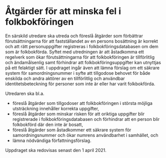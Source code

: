 # Åtgärder för att minska fel i folkbokföringen

En särskild utredare ska utreda och föreslå åtgärder som förbättrar
förutsättningarna för att fastställandet av en persons bosättning är korrekt och att rätt personuppgifter registreras i folkbokföringsdatabasen om dem som är folkbokförda. Syftet med utredningen är att åstadkomma ett regelverk som ökar förutsättningarna för att folkbokföringen är tillförlitlig och ändamålsenlig samt förhindrar att folkbokföringsuppgifter kan utnyttjas på ett felaktigt sätt. I uppdraget ingår även att lämna förslag om ett säkrare system för samordningsnummer i syfte att tillgodose behovet för både enskilda och andra aktörer av en tillförlitlig och användbar identitetsbeteckning för personer som inte är eller har varit folkbokförda.

Utredaren ska bl.a.

* föreslå åtgärder som tillgodoser att folkbokföringen i största möjliga utsträckning innehåller korrekta uppgifter,
* föreslå åtgärder som minskar risken för att oriktiga uppgifter blir registrerade i folkbokföringsdatabasen och förhindrar att en person blir folkbokförd där den inte är bosatt,
* föreslå åtgärder som åstadkommer ett säkrare system för
samordningsnummer och ökar numrens användbarhet i samhället, och
* lämna nödvändiga författningsförslag.

Uppdraget ska redovisas senast den 1 april 2021.
